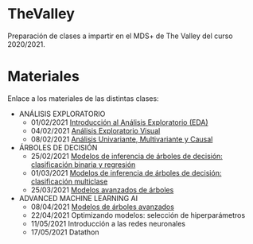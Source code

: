 # TheValley
Preparación de clases a impartir en  el MDS+ de The Valley del curso 2020/2021.

# Materiales
Enlace a los materiales de las distintas clases: 
- ANÁLISIS EXPLORATORIO
  - 01/02/2021 [Introducción al Análisis Exploratorio (EDA)](https://github.com/JotaBlanco/TheValley/tree/main/EDA#clase-1---an%C3%A1lisis-exploratorio)
  - 04/02/2021 [Análisis Exploratorio Visual](https://github.com/JotaBlanco/TheValley/tree/main/EDA#clase-2---an%C3%A1lisis-exploratorio-visual)
  - 08/02/2021 [Análisis Univariante, Multivariante y Causal](https://github.com/JotaBlanco/TheValley/tree/main/EDA#clase-3---an%C3%A1lisis-univariante-multivariante-y-causal)
- ÁRBOLES DE DECISIÓN
  - 25/02/2021 [Modelos de inferencia de árboles de decisión: clasificación binaria y regresión](https://github.com/JotaBlanco/TheValley/tree/main/Arboles#clase-1---%C3%A1rboles-de-decisi%C3%B3n-i)
  - 01/03/2021 [Modelos de inferencia de árboles de decisión: clasificación multiclase](https://github.com/JotaBlanco/TheValley/tree/main/Arboles#clase-2---%C3%A1rboles-de-decisi%C3%B3n-ii)
  - 25/03/2021 [Modelos avanzados de árboles](https://github.com/JotaBlanco/TheValley/tree/main/Arboles#clase-2---%C3%A1rboles-de-decisi%C3%B3n-ii)
- ADVANCED MACHINE LEARNING AI
  - 08/04/2021 [Modelos de árboles avanzados](https://github.com/JotaBlanco/TheValley/tree/main/Advanced_ML_AI#clase-1---modelos-de-%C3%A1rboles-avanzados)
  - 22/04/2021 Optimizando modelos: selección de hiperparámetros
  - 11/05/2021 Introducción a las redes neuronales
  - 17/05/2021 Datathon
